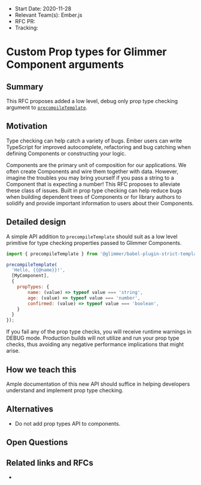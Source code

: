 - Start Date: 2020-11-28
- Relevant Team(s): Ember.js
- RFC PR:
- Tracking:

# Custom Prop types for Glimmer Component arguments

## Summary

This RFC proposes added a low level, debug only prop type checking argument to [`precompileTemplate`](https://github.com/glimmerjs/glimmer.js/blob/master/packages/babel-plugins/@glimmer/babel-plugin-strict-template-precompile/index.js).

## Motivation

Type checking can help catch a variety of bugs. Ember users can write TypeScript for improved autocomplete, refactoring and bug catching when defining Components or constructing your logic.

Components are the primary unit of composition for our applications. We often create Components and wire them together with data. However, imagine the troubles you may bring yourself if you pass a string to a Component that is expecting a number!  This RFC proposes to alleviate these class of issues. Built in prop type checking can help reduce bugs when building dependent trees of Components or for library authors to solidify and provide important information to users about their Components.

## Detailed design

A simple API addition to `precompileTemplate` should suit as a low level primitive for type checking properties passed to Glimmer Components.

```js
import { precompileTemplate } from '@glimmer/babel-plugin-strict-template-precompile';

precompileTemplate(
  'Hello, {{@name}}!',
  [MyComponent],
  {
    propTypes: {
        name: (value) => typeof value === 'string',
        age: (value) => typeof value === 'number',
        confirmed: (value) => typeof value === 'boolean',
    }
  }
});
```

If you fail any of the prop type checks, you will receive runtime warnings in DEBUG mode.  Production builds will not utilize and run your prop type checks, thus avoiding any negative performance implications that might arise.

## How we teach this

Ample documentation of this new API should suffice in helping developers understand and implement prop type checking.

## Alternatives

- Do not add prop types API to components.

## Open Questions

## Related links and RFCs

-
